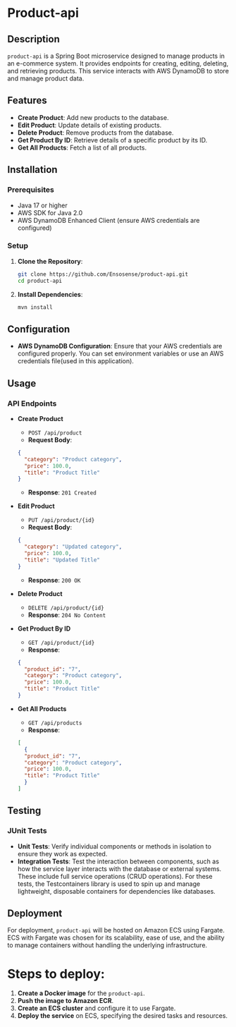 # Product-api

## Description

`product-api` is a Spring Boot microservice designed to manage products in an e-commerce system. It provides endpoints for creating, editing, deleting, and retrieving products. This service interacts with AWS DynamoDB to store and manage product data.

## Features

- **Create Product**: Add new products to the database.
- **Edit Product**: Update details of existing products.
- **Delete Product**: Remove products from the database.
- **Get Product By ID**: Retrieve details of a specific product by its ID.
- **Get All Products**: Fetch a list of all products.

## Installation

### Prerequisites

- Java 17 or higher
- AWS SDK for Java 2.0
- AWS DynamoDB Enhanced Client (ensure AWS credentials are configured)

### Setup

1. **Clone the Repository**:
    ```bash
    git clone https://github.com/Ensosense/product-api.git
    cd product-api
    ```

2. **Install Dependencies**:
    ```bash
    mvn install
    ```

## Configuration

- **AWS DynamoDB Configuration**: Ensure that your AWS credentials are configured properly. You can set environment variables or use an AWS credentials file(used in this application).

## Usage

### API Endpoints

- **Create Product**
    - `POST /api/product`
    - **Request Body**:
    ```json
    {
      "category": "Product category",
      "price": 100.0,
      "title": "Product Title"
    }
    ```
    - **Response**: `201 Created`

- **Edit Product**
    - `PUT /api/product/{id}`
    - **Request Body**:
    ```json
    {
      "category": "Updated category",
      "price": 100.0,
      "title": "Updated Title"
    }
    ```
    - **Response**: `200 OK`

- **Delete Product**
    - `DELETE /api/product/{id}`
    - **Response**: `204 No Content`

- **Get Product By ID**
    - `GET /api/product/{id}`
    - **Response**:
    ```json
    {
      "product_id": "7",
      "category": "Product category",
      "price": 100.0,
      "title": "Product Title"
    }
    ```

- **Get All Products**
    - `GET /api/products`
    - **Response**:
    ```json
    [
      {
      "product_id": "7",
      "category": "Product category",
      "price": 100.0,
      "title": "Product Title"
      }
    ]
    ```

## Testing

### JUnit Tests

- **Unit Tests**: Verify individual components or methods in isolation to ensure they work as expected.
- **Integration Tests**: Test the interaction between components, such as how the service layer interacts with the database or external systems. These include full service operations (CRUD operations). For these tests, the Testcontainers library is used to spin up and manage lightweight, disposable containers for dependencies like databases.


## Deployment

For deployment, `product-api` will be hosted on Amazon ECS using Fargate. ECS with Fargate was chosen for its scalability, ease of use, and the ability to manage containers without handling the underlying infrastructure.


# Steps to deploy:

1. **Create a Docker image** for the `product-api`.
2. **Push the image to Amazon ECR**.
3. **Create an ECS cluster** and configure it to use Fargate.
4. **Deploy the service** on ECS, specifying the desired tasks and resources.

